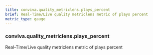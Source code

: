```yaml
---
title: conviva.quality_metriclens.plays_percent
brief: Real-Time/Live quality metriclens metric of plays percent
metric_type: gauge
---
```

### conviva.quality_metriclens.plays_percent

Real-Time/Live quality metriclens metric of plays percent
